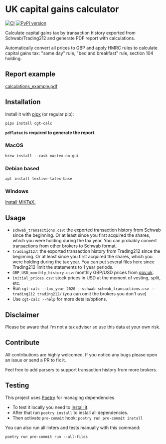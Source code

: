 # UK capital gains calculator

[![CI](https://github.com/KapJI/capital_gains_calculator/actions/workflows/ci.yml/badge.svg)](https://github.com/KapJI/capital_gains_calculator/actions)
[![PyPI version](https://img.shields.io/pypi/v/cgt-calc)](https://pypi.org/project/cgt-calc/)

Calculate capital gains tax by transaction history exported from Schwab/Trading212 and generate PDF report with calculations.

Automatically convert all prices to GBP and apply HMRC rules to calculate capital gains tax: "same day" rule, "bed and breakfast" rule, section 104 holding.

## Report example

[calculations_example.pdf](https://github.com/KapJI/capital_gains_calculator/blob/main/calculations_example.pdf)

## Installation

Install it with [pipx](https://pipxproject.github.io/pipx/) (or regular pip):

```shell
pipx install cgt-calc
```

**`pdflatex` is required to generate the report.**

### MacOS

```shell
brew install --cask mactex-no-gui
```

### Debian based

```shell
apt install texlive-latex-base
```

### Windows

[Install MiKTeX.](https://miktex.org/download)

## Usage

-   `schwab_transactions.csv`: the exported transaction history from Schwab since the beginning. Or at least since you first acquired the shares, which you were holding during the tax year. You can probably convert transactions from other brokers to Schwab format.
-   `trading212/`: the exported transaction history from Trading212 since the beginning. Or at least since you first acquired the shares, which you were holding during the tax year. You can put several files here since Trading212 limit the statements to 1 year periods.
-   `GBP_USD_monthly_history.csv`: monthly GBP/USD prices from [gov.uk](https://www.gov.uk/government/collections/exchange-rates-for-customs-and-vat).
-   `initial_prices.csv`: stock prices in USD at the moment of vesting, split, etc.
-   Run `cgt-calc --tax_year 2020 --schwab schwab_transactions.csv --trading212 trading212/` (you can omit the brokers you don't use)
-   Use `cgt-calc --help` for more details/options.

## Disclaimer

Please be aware that I'm not a tax adviser so use this data at your own risk.

## Contribute

All contributions are highly welcomed.
If you notice any bugs please open an issue or send a PR to fix it.

Feel free to add parsers to support transaction history from more brokers.

## Testing

This project uses [Poetry](https://python-poetry.org/) for managing dependencies.

-   To test it locally you need to [install it](https://python-poetry.org/docs/#installation).
-   After that run `poetry install` to install all dependencies.
-   Then activate `pre-commit` hook: `poetry run pre-commit install`

You can also run all linters and tests manually with this command:

```shell
poetry run pre-commit run --all-files
```

